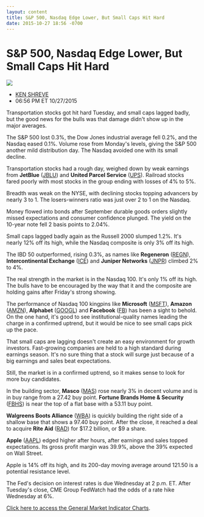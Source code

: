 ```yaml
---
layout: content
title: S&P 500, Nasdaq Edge Lower, But Small Caps Hit Hard
date: 2015-10-27 18:56 -0700
---
```



S&P 500, Nasdaq Edge Lower, But Small Caps Hit Hard
====================================================


![](https://www.investors.com/wp-content/uploads/ibd-migrated-images/MPv_151028_635815575168291173.png)

* [KEN SHREVE](https://www.investors.com/author/shrevek/ "Posts by KEN SHREVE")
* 06:56 PM ET 10/27/2015




Transportation stocks got hit hard Tuesday, and small caps lagged badly, but the good news for the bulls was that damage didn't show up in the major averages.

  

The S&P 500 lost 0.3%, the Dow Jones industrial average fell 0.2%, and the Nasdaq eased 0.1%. Volume rose from Monday's levels, giving the S&P 500 another mild distribution day. The Nasdaq avoided one with its small decline.

  

Transportation stocks had a rough day, weighed down by weak earnings from **JetBlue** ([JBLU](https://research.investors.com/quote.aspx?symbol=JBLU)) and **United Parcel Service** ([UPS](https://research.investors.com/quote.aspx?symbol=UPS)). Railroad stocks fared poorly with most stocks in the group ending with losses of 4% to 5%.

  

Breadth was weak on the NYSE, with declining stocks topping advancers by nearly 3 to 1. The losers-winners ratio was just over 2 to 1 on the Nasdaq.

  

Money flowed into bonds after September durable goods orders slightly missed expectations and consumer confidence plunged. The yield on the 10-year note fell 2 basis points to 2.04%.

  

Small caps lagged badly again as the Russell 2000 slumped 1.2%. It's nearly 12% off its high, while the Nasdaq composite is only 3% off its high.

  

The IBD 50 outperformed, rising 0.3%, as names like **Regeneron** ([REGN](https://research.investors.com/quote.aspx?symbol=REGN)), **Intercontinental Exchange** ([ICE](https://research.investors.com/quote.aspx?symbol=ICE)) and **Juniper Networks** ([JNPR](https://research.investors.com/quote.aspx?symbol=JNPR)) climbed 2% to 4%.

  

The real strength in the market is in the Nasdaq 100. It's only 1% off its high. The bulls have to be encouraged by the way that it and the composite are holding gains after Friday's strong showing.

  

The performance of Nasdaq 100 kingpins like **Microsoft** ([MSFT](https://research.investors.com/quote.aspx?symbol=MSFT)), **Amazon** ([AMZN](https://research.investors.com/quote.aspx?symbol=AMZN)), **Alphabet** ([GOOGL](https://research.investors.com/quote.aspx?symbol=GOOGL)) and **Facebook** ([FB](https://research.investors.com/quote.aspx?symbol=FB)) has been a sight to behold. On the one hand, it's good to see institutional-quality names leading the charge in a confirmed uptrend, but it would be nice to see small caps pick up the pace.

  

That small caps are lagging doesn't create an easy environment for growth investors. Fast-growing companies are held to a high standard during earnings season. It's no sure thing that a stock will surge just because of a big earnings and sales beat expectations.

  

Still, the market is in a confirmed uptrend, so it makes sense to look for more buy candidates.

  

In the building sector, **Masco** ([MAS](https://research.investors.com/quote.aspx?symbol=MAS)) rose nearly 3% in decent volume and is in buy range from a 27.42 buy point. **Fortune Brands Home & Security** ([FBHS](https://research.investors.com/quote.aspx?symbol=FBHS)) is near the top of a flat base with a 53.11 buy point.

  

**Walgreens Boots Alliance** ([WBA](https://research.investors.com/quote.aspx?symbol=WBA)) is quickly building the right side of a shallow base that shows a 97.40 buy point. After the close, it reached a deal to acquire **Rite Aid** ([RAD](https://research.investors.com/quote.aspx?symbol=RAD)) for $17.2 billion, or $9 a share.

  

**Apple** ([AAPL](https://research.investors.com/quote.aspx?symbol=AAPL)) edged higher after hours, after earnings and sales topped expectations. Its gross profit margin was 39.9%, above the 39% expected on Wall Street.

  

Apple is 14% off its high, and its 200-day moving average around 121.50 is a potential resistance level.

  

The Fed's decision on interest rates is due Wednesday at 2 p.m. ET. After Tuesday's close, CME Group FedWatch had the odds of a rate hike Wednesday at 6%.

  

[Click here to access the General Market Indicator Charts](https://www.investors.com/pdf/GMI_102815.pdf).




